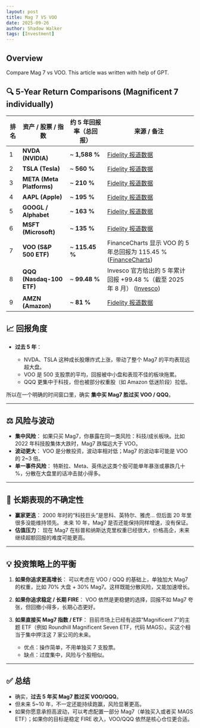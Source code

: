```yaml
---
layout: post
title: Mag 7 VS VOO
date: 2025-09-26
author: Shadow Walker
tags: [Investment]
---
```


## Overview

Compare Mag 7 vs VOO. This article was written with help of GPT. 


## 🔍 5-Year Return Comparisons (Magnificent 7 individually)

| 排名 | 资产 / 股票 / 指数      | 约 5 年回报率（总回报） | 来源 / 备注 |
| ---- | ----------------------- | ---------------------- | ----------- |
| 1    | **NVDA (NVIDIA)**       | ~ **1,588 %**          | [Fidelity 报道数据][3] |
| 2    | **TSLA (Tesla)**        | ~ **560 %**            | [Fidelity 报道数据][3] |
| 3    | **META (Meta Platforms)** | ~ **210 %**          | [Fidelity 报道数据][3] |
| 4    | **AAPL (Apple)**        | ~ **195 %**            | [Fidelity 报道数据][3] |
| 5    | **GOOGL / Alphabet**    | ~ **163 %**            | [Fidelity 报道数据][3] |
| 6    | **MSFT (Microsoft)**    | ~ **135 %**            | [Fidelity 报道数据][3] |
| 7    | **VOO (S&P 500 ETF)**   | ~ **115.45 %**         | FinanceCharts 显示 VOO 的 5 年总回报为 115.45 % ([FinanceCharts][2]) |
| 8    | **QQQ (Nasdaq-100 ETF)** | ~ **99.48 %**         | Invesco 官方给出的 5 年累计回报 +99.48 %（截至 2025 年 8 月） ([Invesco][1]) |
| 9    | **AMZN (Amazon)**       | ~ **81 %**             | [Fidelity 报道数据][3] |

[1]: https://www.invesco.com/qqq-etf/en/performance.html
[2]: https://www.financecharts.com/etfs/VOO/performance/total-return
[3]: https://www.fidelity.com/learning-center/smart-money/magnificent-7-stocks?utm_source=chatgpt.com



## 📈 回报角度

* **过去 5 年**：

  * NVDA、TSLA 这种成长股爆炸式上涨，带动了整个 Mag7 的平均表现远超大盘。
  * VOO 是 500 支股票的平均，回报被中小盘和表现不佳的板块拖累。
  * QQQ 更集中于科技，但也被部分权重股（如 Amazon 低迷阶段）拉低。

所以在一个明确的时间窗口里，确实 **集中买 Mag7 胜过买 VOO / QQQ**。

---

## ⚖️ 风险与波动

* **集中风险**：
  如果只买 Mag7，你暴露在同一类风险：科技/成长板块。比如 2022 年科技股集体大跌时，Mag7 跌幅远大于 VOO。
* **波动更大**：
  VOO 是分散投资，波动率相对低；Mag7 的波动率可能是 VOO 的 2\~3 倍。
* **单一事件风险**：
  特斯拉、Meta、英伟达这类个股可能单年暴涨或暴跌几十 %，分散在大盘里的话冲击就小得多。

---

## 🔮 长期表现的不确定性

* **赢家更迭**：
  2000 年时的“科技巨头”是思科、英特尔、雅虎… 但后面 20 年里很多没能维持领先。
  未来 10 年，Mag7 是否还能保持同样增速，没有保证。
* **估值压力**：
  现在 Mag7 在标普和纳斯达克里权重已经很大，价格高企，未来继续超额回报的难度可能更高。

---

## 💡 投资策略上的平衡

1. **如果你追求更高增长**：
   可以考虑在 VOO / QQQ 的基础上，单独加大 Mag7 的权重，比如 70% 大盘 + 30% Mag7。这样既能分散风险，又能加速增长。

2. **如果你追求稳定 / 长期 FIRE**：
   VOO 依然是更稳健的选择，回报不如 Mag7 夸张，但回撤小得多，长期心态更好。

3. **如果直接买 Mag7 指数 / ETF**：
   目前市场上已经有追踪“Magnificent 7”的主题 ETF（例如 Roundhill Magnificent Seven ETF，代码 MAGS）。买这个相当于集中押注这 7 家公司的未来。

   * 优点：操作简单，不用单独买 7 支股票。
   * 缺点：过度集中，风险与个股相似。

---

## ✅ 总结

* 确实，**过去 5 年买 Mag7 胜过买 VOO/QQQ**。
* 但未来 5\~10 年，不一定还能持续跑赢，风险显著更高。
* 如果你愿意承担高波动，可以考虑配置一部分 Mag7（单独买入或者买 MAGS ETF）；如果你的目标是稳定 FIRE 收入，VOO/QQQ 依然是核心仓位更合适。


                                            
